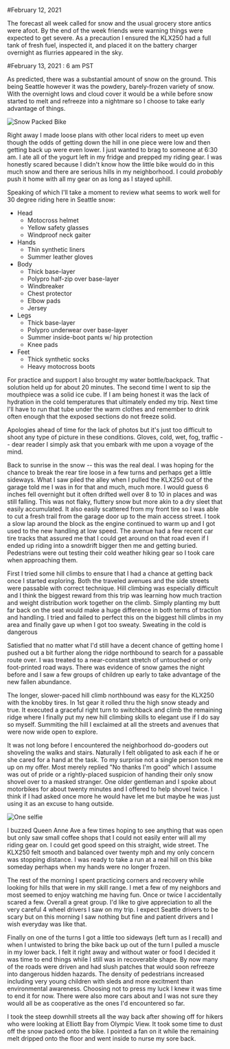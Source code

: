 #February 12, 2021

The forecast all week called for snow and the usual grocery store antics were afoot. By the end of the week friends were warning things were expected to get severe. As a precaution I ensured the KLX250 had a full tank of fresh fuel, inspected it, and placed it on the battery charger overnight as flurries appeared in the sky.

#February 13, 2021 : 6 am PST

As predicted, there was a substantial amount of snow on the ground. This being Seattle however it was the powdery, barely-frozen variety of snow. With the overnight lows and cloud cover it would be a while before snow started to melt and refreeze into a nightmare so I choose to take early advantage of things. 

![Snow Packed Bike](/images/IMG_0221.png)

Right away I made loose plans with other local riders to meet up even though the odds of getting down the hill in one piece were low and then getting back up were even lower. I just wanted to brag to someone at 6:30 am. I ate all of the yogurt left in my fridge and prepped my riding gear. I was honestly scared because I didn't know how the little bike would do in this much snow and there are serious hills in my neighborhood. I could *probably* push it home with all my gear on as long as I stayed uphill.

Speaking of which I'll take a moment to review what seems to work well for 30 degree riding here in Seattle snow:

* Head
	* Motocross helmet
	* Yellow safety glasses
	* Windproof neck gaiter
* Hands
	* Thin synthetic liners
	* Summer leather gloves
* Body
	* Thick base-layer
	* Polypro half-zip over base-layer
	* Windbreaker
	* Chest protector
	* Elbow pads
	* Jersey
* Legs
	* Thick base-layer
	* Polypro underwear over base-layer
	* Summer inside-boot pants w/ hip protection
	* Knee pads
* Feet
	* Thick synthetic socks
	* Heavy motocross boots

For practice and support I also brought my water bottle/backpack. That solution held up for about 20 minutes. The second time I went to sip the mouthpiece was a solid ice cube. If I am being honest it was the lack of hydration in the cold temperatures that ultimately ended my trip. Next time I'll have to run that tube under the warm clothes and remember to drink often enough that the exposed sections do not freeze solid.

Apologies ahead of time for the lack of photos but it's just too difficult to shoot any type of picture in these conditions. Gloves, cold, wet, fog, traffic -- dear reader I simply ask that you embark with me upon a voyage of the mind.

Back to sunrise in the snow -- this was the real deal. I was hoping for the chance to break the rear tire loose in a few turns and perhaps get a little sideways. What I saw piled the alley when I pulled the KLX250 out of the garage told me I was in for that and much, much more. I would guess 6 inches fell overnight but it often drifted well over 8 to 10 in places and was still falling. This was not flaky, fluttery snow but more akin to a dry sleet that easily accumulated. It also easily scattered from my front tire so I was able to cut a fresh trail from the garage door up to the main access street. I took a slow lap around the block as the engine continued to warm up and I got used to the new handling at low speed. The avenue had a few recent car tire tracks that assured me that I could get around on that road even if I ended up riding into a snowdrift bigger then me and getting buried. Pedestrians were out testing their cold weather hiking gear so I took care when approaching them. 

First I tried some hill climbs to ensure that I had a chance at getting back once I started exploring. Both the traveled avenues and the side streets were passable with correct technique. Hill climbing was especially difficult and I think the biggest reward from this trip was learning how much traction and weight distribution work together on the climb. Simply planting my butt far back on the seat would make a huge difference in both terms of traction and handling. I tried and failed to perfect this on the biggest hill climbs in my area and finally gave up when I got too sweaty. Sweating in the cold is dangerous

Satisfied that no matter what I'd still have a decent chance of getting home I pushed out a bit further along the ridge northbound to search for a passable route over. I was treated to a near-constant stretch of untouched or only foot-printed road ways. There was evidence of snow games the night before and I saw a few groups of children up early to take advantage of the new fallen abundance. 

The longer, slower-paced hill climb northbound was easy for the KLX250 with the knobby tires. In 1st gear it rolled thru the high snow steady and true. It executed a graceful right turn to switchback and climb the remaining ridge where I finally put my new hill climbing skills to elegant use if I do say so myself. Summiting the hill I exclaimed at all the streets and avenues that were now wide open to explore.

It was not long before I encountered the neighborhood do-gooders out shoveling the walks and stairs. Naturally I felt obligated to ask each if he or she cared for a hand at the task. To my surprise not a single person took me up on my offer. Most merely replied "No thanks I'm good" which I assume was out of pride or a rightly-placed suspicion of handing their only snow shovel over to a masked stranger. One older gentleman and I spoke about motorbikes for about twenty minutes and I offered to help shovel twice. I think if I had asked once more he would have let me but maybe he was just using it as an excuse to hang outside.

![One selfie](/images/CEXM6067.png)

I buzzed Queen Anne Ave a few times hoping to see anything that was open but only saw small coffee shops that I could not easily enter will all my riding gear on. I could get good speed on this straight, wide street. The KLX250 felt smooth and balanced over twenty mph and my only concern was stopping distance. I was ready to take a run at a real hill on this bike someday perhaps when my hands were no longer frozen.

The rest of the morning I spent practicing corners and recovery while looking for hills that were in my skill range. I met a few of my neighbors and most seemed to enjoy watching me having fun. Once or twice I accidentally scared a few. Overall a great group. I'd like to give appreciation to all the very careful 4 wheel drivers I saw on my trip. I expect Seattle drivers to be scary but on this morning I saw nothing but fine and patient drivers and I wish everyday was like that.

Finally on one of the turns I got a little too sideways (left turn as I recall) and when I untwisted to bring the bike back up out of the turn I pulled a muscle in my lower back. I felt it right away and without water or food I decided it was time to end things while I still was in recoverable shape. By now many of the roads were driven and had slush patches that would soon refreeze into dangerous hidden hazards. The density of pedestrians increased including very young children with sleds and more excitment than environmental awareness. Choosing not to press my luck I knew it was time to end it for now. There were also more cars about and I was not sure they would all be as cooperative as the ones I'd encountered so far.

I took the steep downhill streets all the way back after showing off for hikers who were looking at Elliott Bay from Olympic View. It took some time to dust off the snow packed onto the bike. I pointed a fan on it while the remaining melt dripped onto the floor and went inside to nurse my sore back.

